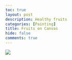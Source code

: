 ```yaml
---
toc: true
layout: post
description: Healthy fruits
categories: [Painting]
title: Fruits on Canvas  
hide: false
comments: true
---
```


![](/images/2022-07-27-fruit-painting/image3.png)
